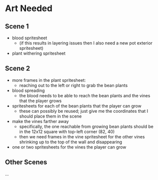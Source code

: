 Art Needed
==========

Scene 1
-------

- blood spritesheet
  - (if this results in layering issues then I also need a new pot exterior
    spritesheet)
- plant withering spritesheet

Scene 2
-------

- more frames in the plant spritesheet:
  - reaching out to the left or right to grab the bean plants
- blood spreading
  - the blood needs to be able to reach the bean plants and the vines that the
    player grows
- spritesheets for each of the bean plants that the player can grow
  - these can possibly be reused; just give me the coordinates that I should
    place them in the scene
- make the vines farther away
  - specifically, the one reachable from growing bean plants should be in the
    12x12 square with top-left corner (82, 40)
  - then we need frames in the vine spritesheet for the other vines shrinking up
    to the top of the wall and disappearing
- one or two spritesheets for the vines the player can grow

Other Scenes
------------

...
